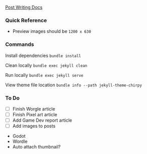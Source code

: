 [Post Writing Docs](https://chirpy.cotes.page/posts/write-a-new-post/)

### Quick Reference
- Preview images should be `1200 x 630`


### Commands
Install dependencies
`bundle install`

Clean locally
`bundle exec jekyll clean`

Run locally
`bundle exec jekyll serve`

View theme file location
`bundle info --path jekyll-theme-chirpy`

### To Do

- [ ] Finish Worgle article
- [ ] Finish Pixel art article
- [ ] Add Game Dev report article
- [ ] Add images to posts
- Godot
- Wordle
- Auto attach thumbnail?
